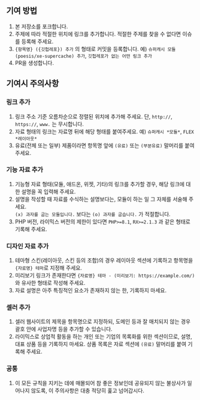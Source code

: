 ## 기여 방법

1. 본 저장소를 포크합니다.
2. 주제에 따라 적절한 위치에 링크를 추가합니다. 적절한 주제를 찾을 수 없다면 이슈를 등록해 주세요.
3. `{항목명} ({깃헙레포}) 추가` 의 형태로 커밋을 등록합니다. 예) `슈퍼캐시 모듈 (poesis/xe-supercache) 추가`, `깃헙레포가 없는 어떤 링크 추가`
4. PR을 생성합니다.

## 기여시 주의사항

### 링크 추가

1. 링크 주소 기준 오름차순으로 정렬된 위치에 추가해 주세요. 단, `http://`, `https://`, `www.` 는 무시합니다.
2. 자료 형태의 링크는 자료명 뒤에 해당 형태를 붙여주세요. 예) `슈퍼캐시 *모듈*`, `FLEX *레이아웃*`
3. 유료(전체 또는 일부) 제품이라면 항목명 앞에 `(유료)` 또는 `(부분유료)` 말머리를 붙여주세요.

### 기능 자료 추가

1. 기능형 자료 형태(모듈, 애드온, 위젯, 기타)의 링크를 추가할 경우, 해당 링크에 대한 설명을 꼭 입력해 주세요.
2. 설명을 작성할 때 자료를 수식하는 설명보다는, 모듈이 하는 일 그 자체를 서술해 주세요.  
   `(x) 과자를 굽는 모듈입니다.` 보다는 `(o) 과자를 굽습니다.` 가 적절합니다.
4. PHP 버전, 라이믹스 버전의 제한이 있다면 `PHP>=8.1`, `RX>=2.1.3` 과 같은 형태로 기록해 주세요.

### 디자인 자료 추가

1. 테마형 스킨(레이아웃, 스킨 등의 조합)의 경우 레이아웃 섹션에 기록하고 항목명을 `{자료명} 테마`로 지정해 주세요.
2. 미리보기 링크가 존재한다면 `{자료명} 테마 - (미리보기: https://example.com/)`와 유사한 형태로 작성해 주세요.
3. 자료 설명은 아주 특징적인 요소가 존재하지 않는 한, 기록하지 마세요.

### 셀러 추가

1. 셀러 웹사이트의 제목을 항목명으로 지정하되, 도메인 등과 잘 매치되지 않는 경우 괄호 안에 사업자명 등을 추가할 수 있습니다.
2. 라이믹스로 상업적 활동을 하는 개인 또는 기업의 목록화를 위한 섹션이므로, 설명, 대표 상품 등을 기록하지 마세요. 상품 목록은 자료 섹션에 `(유료)` 말머리를 붙여 기록해 주세요.

### 공통

1. 이 모든 규칙을 지키는 데에 매몰되어 참 좋은 정보인데 공유되지 않는 불상사가 일어나지 않도록, 이 주의사항은 대충 적당히 훑고 넘어갑시다.

